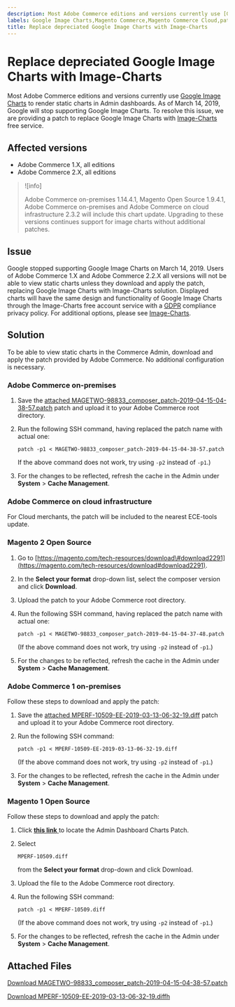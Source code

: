 ```yaml
---
description: Most Adobe Commerce editions and versions currently use [Google Image Charts](https://developers.google.com/chart/image/) to render static charts in Admin dashboards. As of March 14, 2019, Google will stop supporting Google Image Charts. To resolve this issue, we are providing a patch to replace Google Image Charts with [Image-Charts](https://www.image-charts.com/) free service.
labels: Google Image Charts,Magento Commerce,Magento Commerce Cloud,patch,troubleshooting,Adobe Commerce,cloud infrastructure,on-premises,Magento Open Source
title: Replace depreciated Google Image Charts with Image-Charts
---
```


# Replace depreciated Google Image Charts with Image-Charts

Most Adobe Commerce editions and versions currently use [Google Image Charts](https://developers.google.com/chart/image/) to render static charts in Admin dashboards. As of March 14, 2019, Google will stop supporting Google Image Charts. To resolve this issue, we are providing a patch to replace Google Image Charts with [Image-Charts](https://www.image-charts.com/) free service.

## Affected versions

* Adobe Commerce 1.X, all editions
* Adobe Commerce 2.X, all editions

>![info]
>
>Adobe Commerce on-premises 1.14.4.1, Magento Open Source 1.9.4.1, Adobe Commerce on-premises and Adobe Commerce on cloud infrastructure 2.3.2 will include this chart update. Upgrading to these versions continues support for image charts without additional patches.

## Issue

Google stopped supporting Google Image Charts on March 14, 2019. Users of Adobe Commerce 1.X and Adobe Commerce 2.2.X all versions will not be able to view static charts unless they download and apply the patch, replacing Google Image Charts with Image-Charts solution. Displayed charts will have the same design and functionality of Google Image Charts through the Image-Charts free account service with a [GDPR](https://www.image-charts.com/data-processing-addendum.html) compliance privacy policy. For additional options, please see [Image-Charts](https://www.image-charts.com/).

## Solution

To be able to view static charts in the Commerce Admin, download and apply the patch provided by Adobe Commerce. No additional configuration is necessary.

### Adobe Commerce on-premises

1. Save the [attached MAGETWO-98833\_composer\_patch-2019-04-15-04-38-57.patch](assets/MAGETWO-98833_composer_patch-2019-04-15-04-38-57.patch.zip) patch and upload it to your Adobe Commerce root directory.
1. Run the following SSH command, having replaced the patch name with actual one:    

     ```git    
     patch -p1 < MAGETWO-98833_composer_patch-2019-04-15-04-38-57.patch    
     ```    
     If the above command does not work, try using `-p2` instead of `-p1`.)

1. For the changes to be reflected, refresh the cache in the Admin under **System** > **Cache Management**.

### Adobe Commerce on cloud infrastructure

For Cloud merchants, the patch will be included to the nearest ECE-tools update.

### Magento 2 Open Source

1. Go to [https://magento.com/tech-resources/download\#download2291](https://magento.com/tech-resources/download#download2291).
1. In the **Select your format** drop-down list, select the composer version and click **Download**.
1. Upload the patch to your Adobe Commerce root directory.
1. Run the following SSH command, having replaced the patch name with actual one:

    ```git
    patch -p1 < MAGETWO-98833_composer_patch-2019-04-15-04-37-48.patch    
    ```    
    (If the above command does not work, try using `-p2` instead of `-p1`.)

1. For the changes to be reflected, refresh the cache in the Admin under **System** > **Cache Management**.

### Adobe Commerce 1 on-premises

Follow these steps to download and apply the patch:

1. Save the [attached MPERF-10509-EE-2019-03-13-06-32-19.diff](assets/MPERF-10509-EE-2019-03-13-06-32-19.diff.zip) patch and upload it to your Adobe Commerce root directory.
1. Run the following SSH command:    

    ```git
    patch -p1 < MPERF-10509-EE-2019-03-13-06-32-19.diff    
    ```    
    (If the above command does not work, try using `-p2` instead of `-p1`.)

1. For the changes to be reflected, refresh the cache in the Admin under **System** > **Cache Management**.

### Magento 1 Open Source

Follow these steps to download and apply the patch:

1. Click [ **this link** ](https://magento.com/tech-resources/download#download2283) to locate the Admin Dashboard Charts Patch.
1. Select    

    ```git
    MPERF-10509.diff
    ```    
    from the **Select your format** drop-down and click Download.

1. Upload the file to the Adobe Commerce root directory.
1. Run the following SSH command:    

    ```git
    patch -p1 < MPERF-10509.diff    
    ```    
    (If the above command does not work, try using `-p2` instead of `-p1`.)

1. For the changes to be reflected, refresh the cache in the Admin under **System** > **Cache Management**.

## Attached Files

[Download MAGETWO-98833_composer_patch-2019-04-15-04-38-57.patch](assets/MAGETWO-98833_composer_patch-2019-04-15-04-38-57.patch)

[Download MPERF-10509-EE-2019-03-13-06-32-19.diffh](assets/MPERF-10509-EE-2019-03-13-06-32-19.diff)